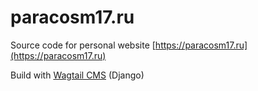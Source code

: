 # paracosm17.ru

Source code for personal website [https://paracosm17.ru](https://paracosm17.ru)

Build with [Wagtail CMS](https://wagtail.org/) (Django)

